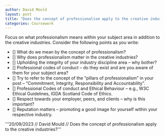```yaml
---
author: David Mould
layout: post
title: "Does the concept of professionalism apply to the creative industries?"
categories: Coursework
---
```

Focus on what professionalism means within your subject area in addition to the creative industries. Consider the following points as you write:

- [] What do we mean by the concept of professionalism?
- [] Why does professionalism matter in the creative industries? 
- [] Upholding the integrity of your industry discipline area – why bother?
- [] Professional codes of conduct – do they exist and are you aware of them for your subject area? 
- [] Try to refer to the concept of the “pillars of professionalism” in your post – “Commitment, Integrity, Responsibility and Accountability”. 
- [] Professional Codes of conduct and Ethical Behaviour – e.g., W3C Ethical Guidelines, IGDA Scotland Code of Ethics. 
- [] Respect towards your employer, peers, and clients – why is this important?
- [] Reputation matters – promoting a good image for yourself within your respective industry. 

'''20/09/2023 // David Mould // Does the concept of professionalism apply to the creative industries?'''
